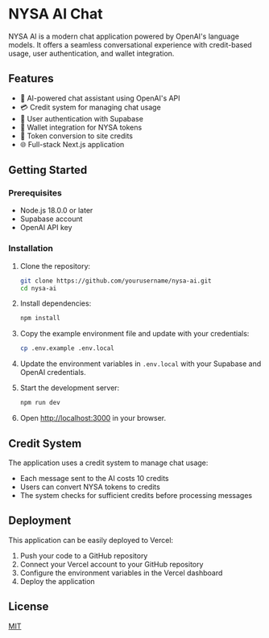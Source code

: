# NYSA AI Chat

NYSA AI is a modern chat application powered by OpenAI's language models. It offers a seamless conversational experience with credit-based usage, user authentication, and wallet integration.

## Features

- 🤖 AI-powered chat assistant using OpenAI's API
- 💳 Credit system for managing chat usage
- 👤 User authentication with Supabase
- 💼 Wallet integration for NYSA tokens
- 🔄 Token conversion to site credits
- 🌐 Full-stack Next.js application

## Getting Started

### Prerequisites

- Node.js 18.0.0 or later
- Supabase account
- OpenAI API key

### Installation

1. Clone the repository:
   ```bash
   git clone https://github.com/yourusername/nysa-ai.git
   cd nysa-ai
   ```

2. Install dependencies:
   ```bash
   npm install
   ```

3. Copy the example environment file and update with your credentials:
   ```bash
   cp .env.example .env.local
   ```

4. Update the environment variables in `.env.local` with your Supabase and OpenAI credentials.

5. Start the development server:
   ```bash
   npm run dev
   ```

6. Open [http://localhost:3000](http://localhost:3000) in your browser.

## Credit System

The application uses a credit system to manage chat usage:
- Each message sent to the AI costs 10 credits
- Users can convert NYSA tokens to credits
- The system checks for sufficient credits before processing messages

## Deployment

This application can be easily deployed to Vercel:

1. Push your code to a GitHub repository
2. Connect your Vercel account to your GitHub repository
3. Configure the environment variables in the Vercel dashboard
4. Deploy the application

## License

[MIT](LICENSE)
